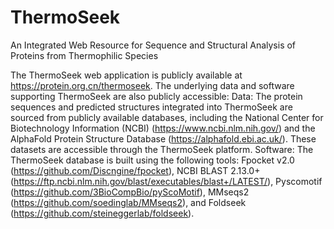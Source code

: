 # ThermoSeek
An Integrated Web Resource for Sequence and Structural Analysis of Proteins from Thermophilic Species

The ThermoSeek web application is publicly available at https://protein.org.cn/thermoseek. The underlying data and software supporting ThermoSeek are also publicly accessible:
Data: The protein sequences and predicted structures integrated into ThermoSeek are sourced from publicly available databases, including the National Center for Biotechnology Information (NCBI) (https://www.ncbi.nlm.nih.gov/) and the AlphaFold Protein Structure Database (https://alphafold.ebi.ac.uk/). These datasets are accessible through the ThermoSeek platform.
Software: The ThermoSeek database is built using the following tools: Fpocket v2.0 (https://github.com/Discngine/fpocket), NCBI BLAST 2.13.0+ (https://ftp.ncbi.nlm.nih.gov/blast/executables/blast+/LATEST/), Pyscomotif (https://github.com/3BioCompBio/pyScoMotif), MMseqs2 (https://github.com/soedinglab/MMseqs2), and Foldseek (https://github.com/steineggerlab/foldseek).
